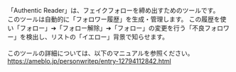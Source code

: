 「Authentic Reader」は、フェイクフォローを締め出すためのツールです。<br>
このツールは自動的に「フォロワー履歴」を生成・管理します。 この履歴を使い「フォロー」➔「フォロー解除」➔「フォロー」の変更を行う「不良フォロワー」を検出し、リストの「イエロー」背景で知らせます。<br>
<br>
このツールの詳細については、以下のマニュアルを参照ください。<br>
https://ameblo.jp/personwritep/entry-12794112842.html

